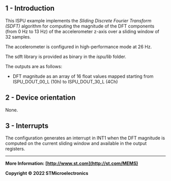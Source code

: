 ## 1 - Introduction

This ISPU example implements the *Sliding Discrete Fourier Transform (SDFT)* algorithm for computing the magnitude of the DFT components (from 0 Hz to 13 Hz) of the accelerometer z-axis over a sliding window of 32 samples.

The accelerometer is configured in high-performance mode at 26 Hz.

The sdft library is provided as binary in the *ispu/lib* folder.

The outputs are as follows:

* DFT magnitude as an array of 16 float values mapped starting from ISPU_DOUT_00_L (10h) to ISPU_DOUT_30_L (4Ch)

## 2 - Device orientation

None.

## 3 - Interrupts

The configuration generates an interrupt in INT1 when the DFT magnitude is computed on the current sliding window and available in the output registers.

------

**More Information: [http://www.st.com](http://st.com/MEMS)**

**Copyright © 2022 STMicroelectronics**
